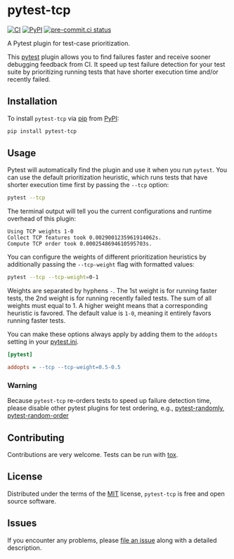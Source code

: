 
# pytest-tcp



[![CI](https://github.com/softwareTestingResearch/pytest-tcp/workflows/CI/badge.svg)](https://github.com/softwareTestingResearch/pytest-tcp/actions?workflow=CI)
[![PyPI](https://img.shields.io/pypi/pyversions/pytest-tcp.svg)](https://pypi.org/project/pytest-tcp)
[![pre-commit.ci status](https://results.pre-commit.ci/badge/github/softwareTestingResearch/pytest-tcp/main.svg)](https://results.pre-commit.ci/latest/github/softwareTestingResearch/pytest-tcp/main)


A Pytest plugin for test-case prioritization.

This [pytest](https://github.com/pytest-dev/pytest) plugin allows you to find failures faster and receive sooner debugging feedback from CI. It speed up test failure detection for your test suite by prioritizing running tests that have shorter execution time and/or recently failed.

## Installation

To install `pytest-tcp` via [pip](https://pypi.org/project/pip/) from [PyPI](https://pypi.org/project):

```bash
pip install pytest-tcp
```


## Usage

Pytest will automatically find the plugin and use it when you run ``pytest``. You can use the default prioritization heuristic, which runs tests that have shorter execution time first by passing the ``--tcp`` option:

```bash
pytest --tcp
```

The terminal output will tell you the current configurations and runtime overhead of this plugin:

 ```text
Using TCP weights 1-0
Collect TCP features took 0.0029001235961914062s.
Compute TCP order took 0.0002548694610595703s.
```

You can configure the weights of different prioritization heuristics by additionally passing the `--tcp-weight` flag with formatted values:

```bash
pytest --tcp --tcp-weight=0-1
```

Weights are separated by hyphens ``-``. The 1st weight is for running faster tests, the 2nd weight is for running recently failed tests. The sum of all weights must equal to 1. A higher weight means that a corresponding heuristic is favored. The default value is ``1-0``, meaning it entirely favors running faster tests.

You can make these options always apply by adding them to the ``addopts`` setting in your [pytest.ini](https://docs.pytest.org/en/latest/reference/customize.html#configuration).

```ini
[pytest]

addopts = --tcp --tcp-weight=0.5-0.5
```


### Warning

Because `pytest-tcp` re-orders tests to speed up failure detection time, please disable other pytest plugins for test ordering, e.g., [pytest-randomly](https://github.com/pytest-dev/pytest-randomly), [pytest-random-order](https://github.com/pytest-dev/pytest-random-order)


## Contributing

Contributions are very welcome. Tests can be run with [tox](https://tox.readthedocs.io/en/latest/).



## License

Distributed under the terms of the [MIT](http://opensource.org/licenses/MIT)  license, `pytest-tcp` is free and open source software.

## Issues

If you encounter any problems, please [file an issue](https://github.com/softwareTestingResearch/pytest-tcp/issues) along with a detailed description.
